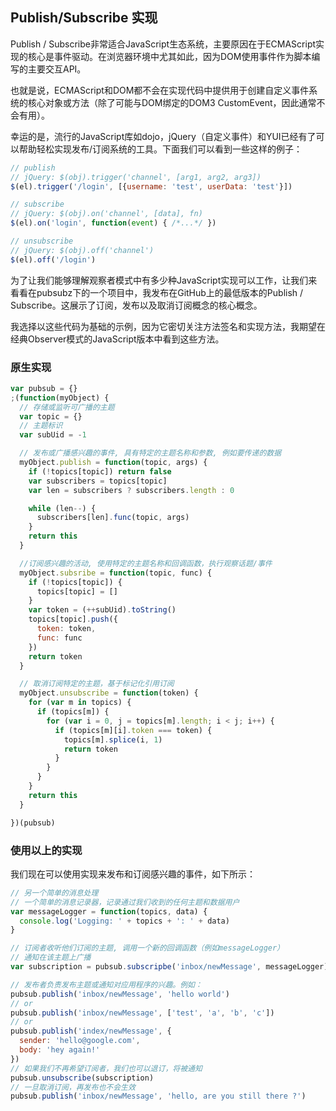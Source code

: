 ## Publish/Subscribe 实现

Publish / Subscribe非常适合JavaScript生态系统，主要原因在于ECMAScript实现的核心是事件驱动。在浏览器环境中尤其如此，因为DOM使用事件作为脚本编写的主要交互API。

也就是说，ECMAScript和DOM都不会在实现代码中提供用于创建自定义事件系统的核心对象或方法（除了可能与DOM绑定的DOM3 CustomEvent，因此通常不会有用）。

幸运的是，流行的JavaScript库如dojo，jQuery（自定义事件）和YUI已经有了可以帮助轻松实现发布/订阅系统的工具。下面我们可以看到一些这样的例子：

```js
// publish
// jQuery: $(obj).trigger('channel', [arg1, arg2, arg3])
$(el).trigger('/login', [{username: 'test', userData: 'test'}])

// subscribe
// jQuery: $(obj).on('channel', [data], fn)
$(el).on('login', function(event) { /*...*/ })

// unsubscribe
// jQuery: $(obj).off('channel')
$(el).off('/login')
```

为了让我们能够理解观察者模式中有多少种JavaScript实现可以工作，让我们来看看在pubsubz下的一个项目中，我发布在GitHub上的最低版本的Publish / Subscribe。这展示了订阅，发布以及取消订阅概念的核心概念。

我选择以这些代码为基础的示例，因为它密切关注方法签名和实现方法，我期望在经典Observer模式的JavaScript版本中看到这些方法。

### 原生实现

```js
var pubsub = {}
;(function(myObject) {
  // 存储或监听可广播的主题
  var topic = {}
  // 主题标识
  var subUid = -1

  // 发布或广播感兴趣的事件, 具有特定的主题名称和参数, 例如要传递的数据
  myObject.publish = function(topic, args) {
    if (!topics[topic]) return false
    var subscribers = topics[topic]
    var len = subscribers ? subscribers.length : 0

    while (len--) {
      subscribers[len].func(topic, args)
    }
    return this
  }

  //订阅感兴趣的活动, 使用特定的主题名称和回调函数，执行观察话题/事件
  myObject.subsribe = function(topic, func) {
    if (!topics[topic]) {
      topics[topic] = []
    }
    var token = (++subUid).toString()
    topics[topic].push({
      token: token,
      func: func
    })
    return token
  }

  // 取消订阅特定的主题，基于标记化引用订阅
  myObject.unsubscribe = function(token) {
    for (var m in topics) {
      if (topics[m]) {
        for (var i = 0, j = topics[m].length; i < j; i++) {
          if (topics[m][i].token === token) {
            topics[m].splice(i, 1)
            return token
          }
        }
      }
    }
    return this
  }

})(pubsub)
```

### 使用以上的实现

我们现在可以使用实现来发布和订阅感兴趣的事件，如下所示：

```js
// 另一个简单的消息处理
// 一个简单的消息记录器，记录通过我们收到的任何主题和数据用户
var messageLogger = function(topics, data) {
  console.log('Logging: ' + topics + ': ' + data)
}

// 订阅者收听他们订阅的主题, 调用一个新的回调函数（例如messageLogger）
// 通知在该主题上广播
var subscription = pubsub.subscripbe('inbox/newMessage', messageLogger)

// 发布者负责发布主题或通知对应用程序的兴趣。例如：
pubsub.publish('inbox/newMessage', 'hello world')
// or
pubsub.publish('inbox/newMessage', ['test', 'a', 'b', 'c'])
// or
pubsub.publish('index/newMessage', {
  sender: 'hello@google.com',
  body: 'hey again!'
})
// 如果我们不再希望订阅者，我们也可以退订，将被通知
pubsub.unsubscribe(subscription)
// 一旦取消订阅，再发布也不会生效
pubsub.publish('inbox/newMessage', 'hello, are you still there ?')
```
